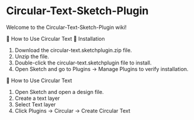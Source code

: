 # Circular-Text-Sketch-Plugin



Welcome to the Circular-Text-Sketch-Plugin wiki!

📖 How to Use Circular Text 
🔹 Installation 
1. Download the circular-text.sketchplugin.zip file.
2. Unzip the file.
3. Double-click the circular-text.sketchplugin file to install.
4. Open Sketch and go to Plugins → Manage Plugins to verify installation.

🎨 How to Use Circular Text 
1. Open Sketch and open a design file.
2. Create a text layer
3. Select Text layer
4. Click Plugins → Circular → Create Circular Text

